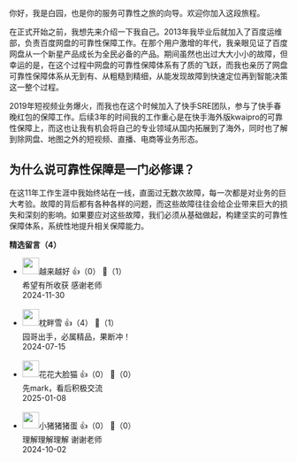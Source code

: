 你好，我是白园，也是你的服务可靠性之旅的向导。欢迎你加入这段旅程。

在正式开始之前，我想先来介绍一下我自己。2013年我毕业后就加入了百度运维部，负责百度网盘的可靠性保障工作。在那个用户激增的年代，我亲眼见证了百度网盘从一个新星产品成长为全民必备的产品。期间虽然也出过大大小小的故障，但幸运的是，在这个过程中网盘的可靠性保障体系有了质的飞跃，而我也亲历了网盘可靠性保障体系从无到有、从粗糙到精细，从能发现故障到快速定位再到智能决策这一整个过程。

2019年短视频业务爆火，而我也在这个时候加入了快手SRE团队，参与了快手春晚红包的保障工作。后续3年的时间我的工作重心是在快手海外版kwaipro的可靠性保障上，而这也让我有机会将自己的专业领域从国内拓展到了海外，同时也了解到除网盘、地图之外的短视频、直播、电商等业务形态。

## 为什么说可靠性保障是一门必修课？

在这11年工作生涯中我始终站在一线，直面过无数次故障，每一次都是对业务的巨大考验。故障的背后都有各种各样的问题，而这些故障往往会给企业带来巨大的损失和深刻的影响。如果要应对这些故障，我们必须从基础做起，构建坚实的可靠性保障体系，系统性地提升相关保障能力。
<div><strong>精选留言（4）</strong></div><ul>
<li><img src="https://static001.geekbang.org/account/avatar/00/18/74/c0/757408ce.jpg" width="30px"><span>越来越好</span> 👍（0） 💬（1）<div>希望有所收获 感谢老师</div>2024-11-30</li><br/><li><img src="https://static001.geekbang.org/account/avatar/00/13/34/b3/cf70e0f5.jpg" width="30px"><span>枕畔雪</span> 👍（4） 💬（1）<div>园哥出手，必属精品，果断冲！</div>2024-07-15</li><br/><li><img src="https://static001.geekbang.org/account/avatar/00/11/0c/86/8e52afb8.jpg" width="30px"><span>花花大脸猫</span> 👍（0） 💬（0）<div>先mark，看后积极交流</div>2025-01-08</li><br/><li><img src="https://static001.geekbang.org/account/avatar/00/29/3c/48/38f84bbc.jpg" width="30px"><span>小猪猪猪蛋</span> 👍（0） 💬（0）<div>理解理解理解 谢谢老师</div>2024-10-02</li><br/>
</ul>